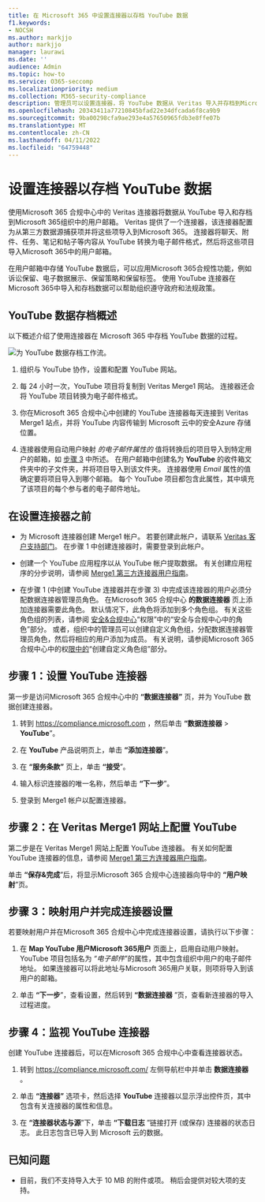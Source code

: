 ```yaml
---
title: 在 Microsoft 365 中设置连接器以存档 YouTube 数据
f1.keywords:
- NOCSH
ms.author: markjjo
author: markjjo
manager: laurawi
ms.date: ''
audience: Admin
ms.topic: how-to
ms.service: O365-seccomp
ms.localizationpriority: medium
ms.collection: M365-security-compliance
description: 管理员可以设置连接器，将 YouTube 数据从 Veritas 导入并存档到Microsoft 365。 使用此连接器可在Microsoft 365中存档来自第三方数据源的数据。 存档此数据后，可以使用符合性功能（如法定保留、电子数据展示和保留策略）来管理第三方数据。
ms.openlocfilehash: 20343411a77210845bfad22e34dfcada6f8ca9b9
ms.sourcegitcommit: 9ba00298cfa9ae293e4a57650965fdb3e8ffe07b
ms.translationtype: MT
ms.contentlocale: zh-CN
ms.lasthandoff: 04/11/2022
ms.locfileid: "64759448"
---
```

# <a name="set-up-a-connector-to-archive-youtube-data"></a>设置连接器以存档 YouTube 数据

使用Microsoft 365 合规中心中的 Veritas 连接器将数据从 YouTube 导入和存档到Microsoft 365组织中的用户邮箱。 Veritas 提供了一个连接器，该连接器配置为从第三方数据源捕获项并将这些项导入到Microsoft 365。 连接器将聊天、附件、任务、笔记和帖子等内容从 YouTube 转换为电子邮件格式，然后将这些项目导入Microsoft 365中的用户邮箱。

在用户邮箱中存储 YouTube 数据后，可以应用Microsoft 365合规性功能，例如诉讼保留、电子数据展示、保留策略和保留标签。 使用 YouTube 连接器在Microsoft 365中导入和存档数据可以帮助组织遵守政府和法规政策。

## <a name="overview-of-archiving-youtube-data"></a>YouTube 数据存档概述

以下概述介绍了使用连接器在 Microsoft 365 中存档 YouTube 数据的过程。

![为 YouTube 数据存档工作流。](../media/YouTubeConnectorWorkflow.png)

1. 组织与 YouTube 协作，设置和配置 YouTube 网站。

2. 每 24 小时一次，YouTube 项目将复制到 Veritas Merge1 网站。 连接器还会将 YouTube 项目转换为电子邮件格式。

3. 你在Microsoft 365 合规中心中创建的 YouTube 连接器每天连接到 Veritas Merge1 站点，并将 YouTube 内容传输到 Microsoft 云中的安全Azure 存储位置。

4. 连接器使用自动用户映射 *的电子邮件属性的* 值将转换后的项目导入到特定用户的邮箱，如 [步骤 3](#step-3-map-users-and-complete-the-connector-setup) 中所述。 在用户邮箱中创建名为 **YouTube** 的收件箱文件夹中的子文件夹，并将项目导入到该文件夹。 连接器使用 *Email* 属性的值确定要将项目导入到哪个邮箱。 每个 YouTube 项目都包含此属性，其中填充了该项目的每个参与者的电子邮件地址。

## <a name="before-you-set-up-a-connector"></a>在设置连接器之前

- 为 Microsoft 连接器创建 Merge1 帐户。 若要创建此帐户，请联系 [Veritas 客户支持部门](https://www.veritas.com/form/requestacall/ms-connectors-contact)。 在步骤 1 中创建连接器时，需要登录到此帐户。

- 创建一个 YouTube 应用程序以从 YouTube 帐户提取数据。 有关创建应用程序的分步说明，请参阅 [Merge1 第三方连接器用户指南](https://docs.ms.merge1.globanetportal.com/Merge1%20Third-Party%20Connectors%20YouTube%20User%20Guide.pdf)。

- 在步骤 1 (中创建 YouTube 连接器并在步骤 3) 中完成该连接器的用户必须分配数据连接器管理员角色。 在Microsoft 365 合规中心 **的数据连接器** 页上添加连接器需要此角色。 默认情况下，此角色将添加到多个角色组。 有关这些角色组的列表，请参阅 [安全&合规中心](../security/office-365-security/permissions-in-the-security-and-compliance-center.md#roles-in-the-security--compliance-center)“权限”中的“安全与合规中心中的角色”部分。 或者，组织中的管理员可以创建自定义角色组，分配数据连接器管理员角色，然后将相应的用户添加为成员。 有关说明，请参阅Microsoft 365 合规中心中的权[限中的](microsoft-365-compliance-center-permissions.md#create-a-custom-role-group)“创建自定义角色组”部分。

## <a name="step-1-set-up-the-youtube-connector"></a>步骤 1：设置 YouTube 连接器

第一步是访问Microsoft 365 合规中心中的 **“数据连接器”** 页，并为 YouTube 数据创建连接器。

1. 转到 <https://compliance.microsoft.com> ，然后单击 **“数据连接器** > **YouTube**”。

2. 在 **YouTube** 产品说明页上，单击 **“添加连接器**”。

3. 在 **“服务条款”** 页上，单击 **“接受**”。

4. 输入标识连接器的唯一名称，然后单击 **“下一步**”。

5. 登录到 Merge1 帐户以配置连接器。

## <a name="step-2-configure-the-youtube-on-the-veritas-merge1-site"></a>步骤 2：在 Veritas Merge1 网站上配置 YouTube

第二步是在 Veritas Merge1 网站上配置 YouTube 连接器。 有关如何配置 YouTube 连接器的信息，请参阅 [Merge1 第三方连接器用户指南](https://docs.ms.merge1.globanetportal.com/Merge1%20Third-Party%20Connectors%20YouTube%20User%20Guide.pdf)。

单击 **“保存&完成**”后，将显示Microsoft 365 合规中心连接器向导中的 **“用户映射**”页。

## <a name="step-3-map-users-and-complete-the-connector-setup"></a>步骤 3：映射用户并完成连接器设置

若要映射用户并在Microsoft 365 合规中心中完成连接器设置，请执行以下步骤：

1. 在 **Map YouTube 用户Microsoft 365用户** 页面上，启用自动用户映射。 YouTube 项目包括名为 *“电子邮件*”的属性，其中包含组织中用户的电子邮件地址。 如果连接器可以将此地址与Microsoft 365用户关联，则项将导入到该用户的邮箱。

2. 单击 **“下一步**”，查看设置，然后转到 **“数据连接器** ”页，查看新连接器的导入过程进度。

## <a name="step-4-monitor-the-youtube-connector"></a>步骤 4：监视 YouTube 连接器

创建 YouTube 连接器后，可以在Microsoft 365 合规中心中查看连接器状态。

1. 转到 <https://compliance.microsoft.com/> 左侧导航栏中并单击 **数据连接器** 。

2. 单击 **“连接器”** 选项卡，然后选择 **YouTube** 连接器以显示浮出控件页，其中包含有关连接器的属性和信息。

3. 在 **“连接器状态与源**”下，单击 **“下载日志** ”链接打开 (或保存) 连接器的状态日志。 此日志包含已导入到 Microsoft 云的数据。

## <a name="known-issues"></a>已知问题

- 目前，我们不支持导入大于 10 MB 的附件或项。 稍后会提供对较大项的支持。
